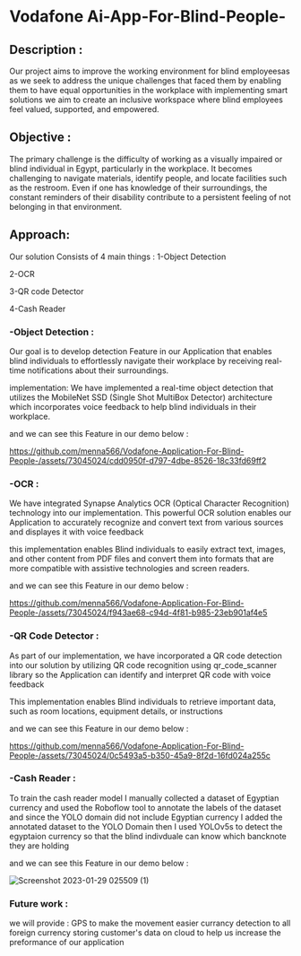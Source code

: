 # Vodafone Ai-App-For-Blind-People-
## Description :
Our project aims to improve the working environment for blind employeesas as we seek to address the unique challenges that faced them by enabling them to have equal opportunities in the workplace with implementing smart solutions we aim to create an inclusive workspace where blind employees feel valued, supported, and empowered.

## Objective :
The primary challenge is the difficulty of working as a visually impaired or blind individual in Egypt, particularly in the workplace. It becomes challenging to navigate materials, identify people, and locate facilities such as the restroom. Even if one has knowledge of their surroundings, the constant reminders of their disability contribute to a persistent feeling of not belonging in that environment.


## Approach:
Our solution Consists of 4 main things :
1-Object Detection 

2-OCR

3-QR code Detector

4-Cash Reader

### -Object Detection :
Our goal is to develop detection Feature in our Application that enables blind individuals to effortlessly navigate their workplace by receiving real-time notifications about their surroundings. 

implementation: We have implemented a real-time object detection that utilizes the MobileNet SSD (Single Shot MultiBox Detector) architecture which incorporates voice feedback to help blind individuals in their workplace. 

and we can see this Feature in our demo below :

https://github.com/menna566/Vodafone-Application-For-Blind-People-/assets/73045024/cdd0950f-d797-4dbe-8526-18c33fd69ff2


### -OCR :

We have integrated Synapse Analytics OCR (Optical Character Recognition) technology into our implementation. This powerful OCR solution enables our Application to accurately recognize and convert text from various sources and displayes it with voice feedback

this implementation enables Blind individuals to easily extract text, images, and other content from PDF files and convert them into formats that are more compatible with assistive technologies and screen readers. 

and we can see this Feature in our demo below :


https://github.com/menna566/Vodafone-Application-For-Blind-People-/assets/73045024/f943ae68-c94d-4f81-b985-23eb901af4e5


### -QR Code Detector : 
As part of our implementation, we have incorporated a QR code detection into our solution by utilizing QR code recognition using qr_code_scanner library so the Application can identify and interpret QR code with voice feedback  

This implementation enables Blind individuals to retrieve important data, such as room locations, equipment details, or instructions 

and we can see this Feature in our demo below :

https://github.com/menna566/Vodafone-Application-For-Blind-People-/assets/73045024/0c5493a5-b350-45a9-8f2d-16fd024a255c


### -Cash Reader :
To train the cash reader model I manually collected a dataset of Egyptian currency and used the Roboflow tool to annotate the labels of the dataset and since the YOLO domain did not include Egyptian currency I added the annotated dataset to the YOLO Domain then I used YOLOv5s to detect the egyptaion currency so that the blind indivduale can know which bancknote they are holding 

and we can see this Feature in our demo below :

![Screenshot 2023-01-29 025509 (1)](https://github.com/menna566/Vodafone-Application-For-Blind-People-/assets/73045024/39dfb497-946f-4a6c-acf0-840eeadbcc9a)

### Future work :
we will provide :
GPS to make the movement easier
currancy detection to all foreign currency
storing customer's data on cloud to help us increase the preformance of our application 
